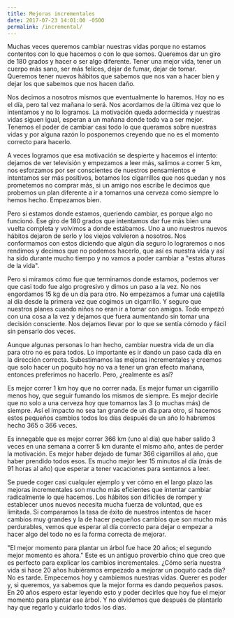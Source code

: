 ```yaml
---
title: Mejoras incrementales
date: 2017-07-23 14:01:00 -0500
permalink: /incremental/
---
```


Muchas veces queremos cambiar nuestras vidas porque no estamos contentos con lo que hacemos o con lo que somos. Queremos dar un giro de 180 grados y hacer o ser algo diferente. Tener una mejor vida, tener un cuerpo m&#xE1;s sano, ser m&#xE1;s felices, dejar de fumar, dejar de tomar. Queremos tener nuevos h&#xE1;bitos que sabemos que nos van a hacer bien y dejar los que sabemos que nos hacen da&#xF1;o.</p><p>Nos decimos a nosotros mismos que eventualmente lo haremos. Hoy no es el d&#xED;a, pero tal vez ma&#xF1;ana lo ser&#xE1;. Nos acordamos de la &#xFA;ltima vez que lo intentamos y no lo logramos. La motivaci&#xF3;n queda adormecida y nuestras vidas siguen igual, esperan a un ma&#xF1;ana donde todo va a ser mejor. Tenemos el poder de cambiar casi todo lo que queramos sobre nuestras vidas y por alguna raz&#xF3;n lo posponemos creyendo que no es el momento correcto para hacerlo.</p><p>A veces logramos que esa motivaci&#xF3;n se despierte y hacemos el intento: dejamos de ver televisi&#xF3;n y empezamos a leer m&#xE1;s, salimos a correr 5 km, nos esforzamos por ser conscientes de nuestros pensamientos e intentamos ser m&#xE1;s positivos, botamos los cigarrillos que nos quedan y nos prometemos no comprar m&#xE1;s, si un amigo nos escribe le decimos que probemos un plan diferente a ir a tomarnos una cerveza como siempre lo hemos hecho. Empezamos bien.</p><p>Pero si estamos donde estamos, queriendo cambiar, es porque algo no funcion&#xF3;. Ese giro de 180 grados que intentamos dar fue m&#xE1;s bien una vuelta completa y volvimos a donde est&#xE1;bamos. Uno a uno nuestros nuevos h&#xE1;bitos dejaron de serlo y los viejos volvieron a nosotros. Nos conformamos con estos diciendo que alg&#xFA;n d&#xED;a seguro lo lograremos o nos rendimos y decimos que no podemos hacerlo, que as&#xED; es nuestra vida y as&#xED; ha sido durante mucho tiempo y no vamos a poder cambiar a &quot;estas alturas de la vida&quot;.</p><p>Pero si miramos c&#xF3;mo fue que terminamos donde estamos, podemos ver que casi todo fue algo progresivo y dimos un paso a la vez. No nos engordamos 15 kg de un d&#xED;a para otro. No empezamos a fumar una cajetilla al d&#xED;a desde la primera vez que cogimos un cigarrillo. Y seguro que nuestros planes cuando ni&#xF1;os no eran ir a tomar con amigos. Todo empez&#xF3; con una cosa a la vez y dejamos que fuera aumentando sin tomar una decisi&#xF3;n consciente. Nos dejamos llevar por lo que se sent&#xED;a c&#xF3;modo y f&#xE1;cil sin pensarlo dos veces.</p><p>Aunque algunas personas lo han hecho, cambiar nuestra vida de un d&#xED;a para otro no es para todos. Lo importante es ir dando un paso cada d&#xED;a en la direcci&#xF3;n correcta. Subestimamos las mejoras incrementales y creemos que solo hacer un poquito hoy no va a tener un gran efecto ma&#xF1;ana, entonces preferimos no hacerlo. Pero, &#xBF;realmente es as&#xED;? </p><p>Es mejor correr 1 km hoy que no correr nada. Es mejor fumar un cigarrillo menos hoy, que seguir fumando los mismos de siempre. Es mejor decirle que no solo a una cerveza hoy que tomarnos las 3 (o muchas m&#xE1;s) de siempre. As&#xED; el impacto no sea tan grande de un d&#xED;a para otro, si hacemos estos peque&#xF1;os cambios todos los d&#xED;as despu&#xE9;s de un a&#xF1;o lo habremos hecho 365 o 366 veces. </p><p>Es innegable que es mejor correr 366 km (uno al d&#xED;a) que haber salido 3 veces en una semana a correr 5 km durante el mismo a&#xF1;o, antes de perder la motivaci&#xF3;n. Es mejor haber dejado de fumar 366 cigarrillos al a&#xF1;o, que haber prendido todos esos. Es mucho mejor leer 15 minutos al d&#xED;a (m&#xE1;s de 91 horas al a&#xF1;o) que esperar a tener vacaciones para sentarnos a leer.</p><p>Se puede coger casi cualquier ejemplo y ver c&#xF3;mo en el largo plazo las mejoras incrementales son mucho m&#xE1;s eficientes que intentar cambiar radicalmente lo que hacemos. Los h&#xE1;bitos son dif&#xED;ciles de romper y establecer unos nuevos necesita mucha fuerza de voluntad, que es limitada. Si comparamos la tasa de &#xE9;xito de nuestros intentos de hacer cambios muy grandes y la de hacer peque&#xF1;os cambios que son mucho m&#xE1;s perdurables, vemos que esperar al d&#xED;a correcto para dejar o empezar a hacer algo del todo no es la forma correcta de mejorar.</p><p>&quot;El mejor momento para plantar un &#xE1;rbol fue hace 20 a&#xF1;os; el segundo mejor momento es ahora.&quot; Este es un antiguo proverbio chino que creo que es perfecto para explicar los cambios incrementales. &#xBF;C&#xF3;mo ser&#xED;a nuestra vida si hace 20 a&#xF1;os hubi&#xE9;ramos empezado a mejorar un poquito cada d&#xED;a? No es tarde. Empecemos hoy y cambiemos nuestras vidas. Querer es poder y, si queremos, ya sabemos que la mejor forma es dando peque&#xF1;os pasos. En 20 a&#xF1;os espero estar leyendo esto y poder decirles que hoy fue el mejor momento para plantar ese &#xE1;rbol. Y no olvidemos que despu&#xE9;s de plantarlo hay que regarlo y cuidarlo todos los d&#xED;as. </p>